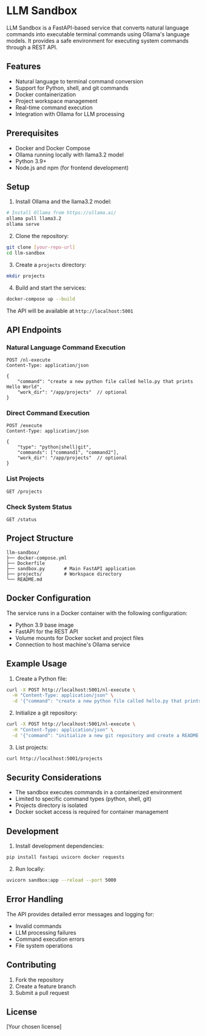 # LLM Sandbox

LLM Sandbox is a FastAPI-based service that converts natural language commands into executable terminal commands using Ollama's language models. It provides a safe environment for executing system commands through a REST API.

## Features

- Natural language to terminal command conversion
- Support for Python, shell, and git commands
- Docker containerization
- Project workspace management
- Real-time command execution
- Integration with Ollama for LLM processing

## Prerequisites

- Docker and Docker Compose
- Ollama running locally with llama3.2 model
- Python 3.9+
- Node.js and npm (for frontend development)

## Setup

1. Install Ollama and the llama3.2 model:
```bash
# Install Ollama from https://ollama.ai/
ollama pull llama3.2
ollama serve
```

2. Clone the repository:
```bash
git clone [your-repo-url]
cd llm-sandbox
```

3. Create a `projects` directory:
```bash
mkdir projects
```

4. Build and start the services:
```bash
docker-compose up --build
```

The API will be available at `http://localhost:5001`

## API Endpoints

### Natural Language Command Execution
```http
POST /nl-execute
Content-Type: application/json

{
    "command": "create a new python file called hello.py that prints Hello World",
    "work_dir": "/app/projects"  // optional
}
```

### Direct Command Execution
```http
POST /execute
Content-Type: application/json

{
    "type": "python|shell|git",
    "commands": ["command1", "command2"],
    "work_dir": "/app/projects"  // optional
}
```

### List Projects
```http
GET /projects
```

### Check System Status
```http
GET /status
```

## Project Structure

```
llm-sandbox/
├── docker-compose.yml
├── Dockerfile
├── sandbox.py       # Main FastAPI application
├── projects/        # Workspace directory
└── README.md
```

## Docker Configuration

The service runs in a Docker container with the following configuration:
- Python 3.9 base image
- FastAPI for the REST API
- Volume mounts for Docker socket and project files
- Connection to host machine's Ollama service

## Example Usage

1. Create a Python file:
```bash
curl -X POST http://localhost:5001/nl-execute \
  -H "Content-Type: application/json" \
  -d '{"command": "create a new python file called hello.py that prints Hello World"}'
```

2. Initialize a git repository:
```bash
curl -X POST http://localhost:5001/nl-execute \
  -H "Content-Type: application/json" \
  -d '{"command": "initialize a new git repository and create a README file"}'
```

3. List projects:
```bash
curl http://localhost:5001/projects
```

## Security Considerations

- The sandbox executes commands in a containerized environment
- Limited to specific command types (python, shell, git)
- Projects directory is isolated
- Docker socket access is required for container management

## Development

1. Install development dependencies:
```bash
pip install fastapi uvicorn docker requests
```

2. Run locally:
```bash
uvicorn sandbox:app --reload --port 5000
```

## Error Handling

The API provides detailed error messages and logging for:
- Invalid commands
- LLM processing failures
- Command execution errors
- File system operations

## Contributing

1. Fork the repository
2. Create a feature branch
3. Submit a pull request

## License

[Your chosen license]